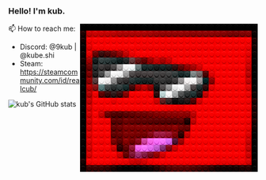 
### Hello! I'm kub.

<img src="./legofy2.png" width="359" height="300" align="right"/>

📫 How to reach me:
- Discord: @9kub | @kube.shi
- Steam: https://steamcommunity.com/id/realcub/

![kub's GitHub stats](https://github-readme-stats.vercel.app/api?username=cub-has-injected&show_icons=true&theme=synthwave)
